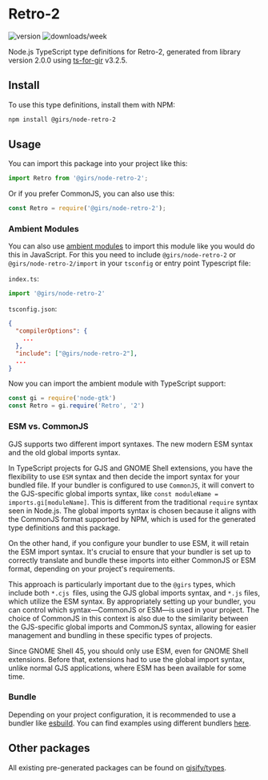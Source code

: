 
# Retro-2

![version](https://img.shields.io/npm/v/@girs/node-retro-2)
![downloads/week](https://img.shields.io/npm/dw/@girs/node-retro-2)


Node.js TypeScript type definitions for Retro-2, generated from library version 2.0.0 using [ts-for-gir](https://github.com/gjsify/ts-for-gir) v3.2.5.


## Install

To use this type definitions, install them with NPM:
```bash
npm install @girs/node-retro-2
```

## Usage

You can import this package into your project like this:
```ts
import Retro from '@girs/node-retro-2';
```

Or if you prefer CommonJS, you can also use this:
```ts
const Retro = require('@girs/node-retro-2');
```

### Ambient Modules

You can also use [ambient modules](https://github.com/gjsify/ts-for-gir/tree/main/packages/cli#ambient-modules) to import this module like you would do this in JavaScript.
For this you need to include `@girs/node-retro-2` or `@girs/node-retro-2/import` in your `tsconfig` or entry point Typescript file:

`index.ts`:
```ts
import '@girs/node-retro-2'
```

`tsconfig.json`:
```json
{
  "compilerOptions": {
    ...
  },
  "include": ["@girs/node-retro-2"],
  ...
}
```

Now you can import the ambient module with TypeScript support: 

```ts
const gi = require('node-gtk')
const Retro = gi.require('Retro', '2')
```



### ESM vs. CommonJS

GJS supports two different import syntaxes. The new modern ESM syntax and the old global imports syntax.

In TypeScript projects for GJS and GNOME Shell extensions, you have the flexibility to use `ESM` syntax and then decide the import syntax for your bundled file. If your bundler is configured to use `CommonJS`, it will convert to the GJS-specific global imports syntax, like `const moduleName = imports.gi[moduleName]`. This is different from the traditional `require` syntax seen in Node.js. The global imports syntax is chosen because it aligns with the CommonJS format supported by NPM, which is used for the generated type definitions and this package.

On the other hand, if you configure your bundler to use ESM, it will retain the ESM import syntax. It's crucial to ensure that your bundler is set up to correctly translate and bundle these imports into either CommonJS or ESM format, depending on your project's requirements.

This approach is particularly important due to the `@girs` types, which include both `*.cjs `files, using the GJS global imports syntax, and `*.js` files, which utilize the ESM syntax. By appropriately setting up your bundler, you can control which syntax—CommonJS or ESM—is used in your project. The choice of CommonJS in this context is also due to the similarity between the GJS-specific global imports and CommonJS syntax, allowing for easier management and bundling in these specific types of projects.

Since GNOME Shell 45, you should only use ESM, even for GNOME Shell extensions. Before that, extensions had to use the global import syntax, unlike normal GJS applications, where ESM has been available for some time.

### Bundle

Depending on your project configuration, it is recommended to use a bundler like [esbuild](https://esbuild.github.io/). You can find examples using different bundlers [here](https://github.com/gjsify/ts-for-gir/tree/main/examples).

## Other packages

All existing pre-generated packages can be found on [gjsify/types](https://github.com/gjsify/types).

